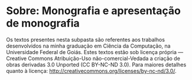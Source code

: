 
# Sobre: Monografia e apresentação de monografia

Os textos presentes nesta subpasta são referentes aos trabalhos desenvolvidos na minha graduação em Ciência da Computação, na Universidade
Federal de Goiás. Estes textos estão sob licença própria &mdash; Creative Commons Atribuição-Uso não-comercial-Vedada a criação de obras
derivadas 3.0 Unported (CC BY-NC-ND 3.0). Para maiores detalhes quanto à licença: http://creativecommons.org/licenses/by-nc-nd/3.0/.
